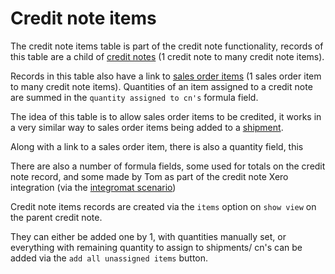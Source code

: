 # Credit note items

The credit note items table is part of the credit note functionality, records of this table are a child of [credit notes](creditNotes.md) (1 credit note to many credit note items).

Records in this table also have a link to [sales order items](salesOrderItems.md) (1 sales order item to many credit note items). Quantities of an item assigned to a credit note are summed in the `quantity assigned to cn's` formula field.

The idea of this table is to allow sales order items to be credited, it works in a very similar way to sales order items being added to a [shipment](shipmentsAndInvoices.md).

Along with a link to a sales order item, there is also a quantity field, this

There are also a number of formula fields, some used for totals on the credit note record, and some made by Tom as part of the credit note Xero integration (via the [integromat scenario](../integromatScenarios/createCNXero.md))

Credit note items records are created via the `items` option on `show view` on the parent credit note.

They can either be added one by 1, with quantities manually set, or everything with remaining quantity to assign to shipments/ cn's can be added via the `add all unassigned items` button.
